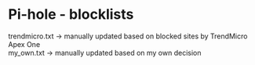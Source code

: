 # Pi-hole - blocklists
trendmicro.txt -> manually updated based on blocked sites by TrendMicro Apex One <br>
my_own.txt     -> manually updated based on my own decision <br>
